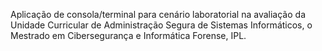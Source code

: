 Aplicação de consola/terminal para cenário laboratorial na avaliação da Unidade Curricular de Administração Segura de Sistemas Informáticos, o Mestrado em Cibersegurança e Informática Forense, IPL.
